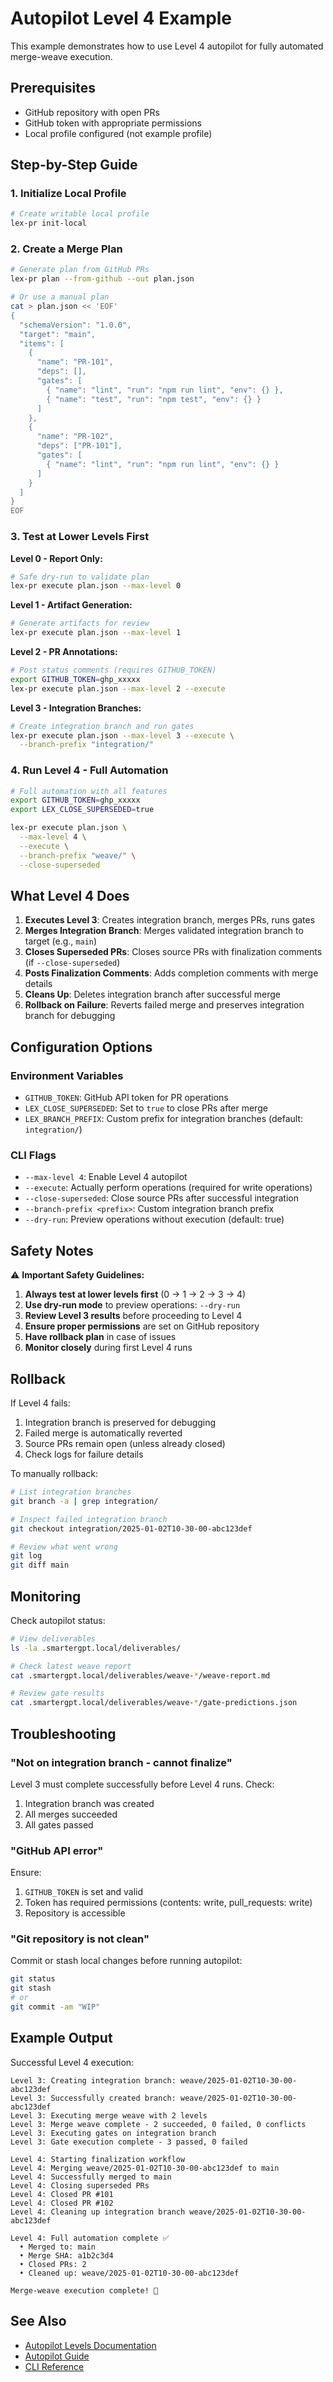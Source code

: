 # Autopilot Level 4 Example

This example demonstrates how to use Level 4 autopilot for fully automated merge-weave execution.

## Prerequisites

- GitHub repository with open PRs
- GitHub token with appropriate permissions
- Local profile configured (not example profile)

## Step-by-Step Guide

### 1. Initialize Local Profile

```bash
# Create writable local profile
lex-pr init-local
```

### 2. Create a Merge Plan

```bash
# Generate plan from GitHub PRs
lex-pr plan --from-github --out plan.json

# Or use a manual plan
cat > plan.json << 'EOF'
{
  "schemaVersion": "1.0.0",
  "target": "main",
  "items": [
    {
      "name": "PR-101",
      "deps": [],
      "gates": [
        { "name": "lint", "run": "npm run lint", "env": {} },
        { "name": "test", "run": "npm test", "env": {} }
      ]
    },
    {
      "name": "PR-102",
      "deps": ["PR-101"],
      "gates": [
        { "name": "lint", "run": "npm run lint", "env": {} }
      ]
    }
  ]
}
EOF
```

### 3. Test at Lower Levels First

**Level 0 - Report Only:**
```bash
# Safe dry-run to validate plan
lex-pr execute plan.json --max-level 0
```

**Level 1 - Artifact Generation:**
```bash
# Generate artifacts for review
lex-pr execute plan.json --max-level 1
```

**Level 2 - PR Annotations:**
```bash
# Post status comments (requires GITHUB_TOKEN)
export GITHUB_TOKEN=ghp_xxxxx
lex-pr execute plan.json --max-level 2 --execute
```

**Level 3 - Integration Branches:**
```bash
# Create integration branch and run gates
lex-pr execute plan.json --max-level 3 --execute \
  --branch-prefix "integration/"
```

### 4. Run Level 4 - Full Automation

```bash
# Full automation with all features
export GITHUB_TOKEN=ghp_xxxxx
export LEX_CLOSE_SUPERSEDED=true

lex-pr execute plan.json \
  --max-level 4 \
  --execute \
  --branch-prefix "weave/" \
  --close-superseded
```

## What Level 4 Does

1. **Executes Level 3**: Creates integration branch, merges PRs, runs gates
2. **Merges Integration Branch**: Merges validated integration branch to target (e.g., `main`)
3. **Closes Superseded PRs**: Closes source PRs with finalization comments (if `--close-superseded`)
4. **Posts Finalization Comments**: Adds completion comments with merge details
5. **Cleans Up**: Deletes integration branch after successful merge
6. **Rollback on Failure**: Reverts failed merge and preserves integration branch for debugging

## Configuration Options

### Environment Variables

- `GITHUB_TOKEN`: GitHub API token for PR operations
- `LEX_CLOSE_SUPERSEDED`: Set to `true` to close PRs after merge
- `LEX_BRANCH_PREFIX`: Custom prefix for integration branches (default: `integration/`)

### CLI Flags

- `--max-level 4`: Enable Level 4 autopilot
- `--execute`: Actually perform operations (required for write operations)
- `--close-superseded`: Close source PRs after successful integration
- `--branch-prefix <prefix>`: Custom integration branch prefix
- `--dry-run`: Preview operations without execution (default: true)

## Safety Notes

⚠️ **Important Safety Guidelines:**

1. **Always test at lower levels first** (0 → 1 → 2 → 3 → 4)
2. **Use dry-run mode** to preview operations: `--dry-run`
3. **Review Level 3 results** before proceeding to Level 4
4. **Ensure proper permissions** are set on GitHub repository
5. **Have rollback plan** in case of issues
6. **Monitor closely** during first Level 4 runs

## Rollback

If Level 4 fails:

1. Integration branch is preserved for debugging
2. Failed merge is automatically reverted
3. Source PRs remain open (unless already closed)
4. Check logs for failure details

To manually rollback:

```bash
# List integration branches
git branch -a | grep integration/

# Inspect failed integration branch
git checkout integration/2025-01-02T10-30-00-abc123def

# Review what went wrong
git log
git diff main
```

## Monitoring

Check autopilot status:

```bash
# View deliverables
ls -la .smartergpt.local/deliverables/

# Check latest weave report
cat .smartergpt.local/deliverables/weave-*/weave-report.md

# Review gate results
cat .smartergpt.local/deliverables/weave-*/gate-predictions.json
```

## Troubleshooting

### "Not on integration branch - cannot finalize"

Level 3 must complete successfully before Level 4 runs. Check:

1. Integration branch was created
2. All merges succeeded
3. All gates passed

### "GitHub API error"

Ensure:

1. `GITHUB_TOKEN` is set and valid
2. Token has required permissions (contents: write, pull_requests: write)
3. Repository is accessible

### "Git repository is not clean"

Commit or stash local changes before running autopilot:

```bash
git status
git stash
# or
git commit -am "WIP"
```

## Example Output

Successful Level 4 execution:

```
Level 3: Creating integration branch: weave/2025-01-02T10-30-00-abc123def
Level 3: Successfully created branch: weave/2025-01-02T10-30-00-abc123def
Level 3: Executing merge weave with 2 levels
Level 3: Merge weave complete - 2 succeeded, 0 failed, 0 conflicts
Level 3: Executing gates on integration branch
Level 3: Gate execution complete - 3 passed, 0 failed

Level 4: Starting finalization workflow
Level 4: Merging weave/2025-01-02T10-30-00-abc123def to main
Level 4: Successfully merged to main
Level 4: Closing superseded PRs
Level 4: Closed PR #101
Level 4: Closed PR #102
Level 4: Cleaning up integration branch weave/2025-01-02T10-30-00-abc123def

Level 4: Full automation complete ✅
  • Merged to: main
  • Merge SHA: a1b2c3d4
  • Closed PRs: 2
  • Cleaned up: weave/2025-01-02T10-30-00-abc123def

Merge-weave execution complete! 🎉
```

## See Also

- [Autopilot Levels Documentation](../docs/autopilot-levels.md)
- [Autopilot Guide](../docs/autopilot.md)
- [CLI Reference](../docs/cli.md)
